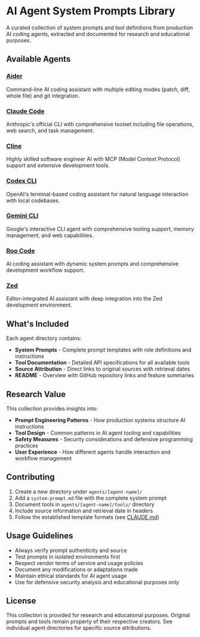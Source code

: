 # AI Agent System Prompts Library

A curated collection of system prompts and tool definitions from production AI coding agents, extracted and documented for research and educational purposes.

## Available Agents

### [Aider](./agents/aider/) 
Command-line AI coding assistant with multiple editing modes (patch, diff, whole file) and git integration.

### [Claude Code](./agents/claude-code/)
Anthropic's official CLI with comprehensive toolset including file operations, web search, and task management.

### [Cline](./agents/cline/)
Highly skilled software engineer AI with MCP (Model Context Protocol) support and extensive development tools.

### [Codex CLI](./agents/codex-cli/)
OpenAI's terminal-based coding assistant for natural language interaction with local codebases.

### [Gemini CLI](./agents/gemini-cli/)
Google's interactive CLI agent with comprehensive tooling support, memory management, and web capabilities.

### [Roo Code](./agents/roo-code/)
AI coding assistant with dynamic system prompts and comprehensive development workflow support.

### [Zed](./agents/zed/)
Editor-integrated AI assistant with deep integration into the Zed development environment.

## What's Included

Each agent directory contains:
- **System Prompts** - Complete prompt templates with role definitions and instructions
- **Tool Documentation** - Detailed API specifications for all available tools
- **Source Attribution** - Direct links to original sources with retrieval dates
- **README** - Overview with GitHub repository links and feature summaries

## Research Value

This collection provides insights into:
- **Prompt Engineering Patterns** - How production systems structure AI instructions
- **Tool Design** - Common patterns in AI agent tooling and capabilities
- **Safety Measures** - Security considerations and defensive programming practices
- **User Experience** - How different agents handle interaction and workflow management

## Contributing

1. Create a new directory under `agents/[agent-name]/`
2. Add a `system-prompt.md` file with the complete system prompt
3. Document tools in `agents/[agent-name]/tools/` directory
4. Include source information and retrieval date in headers
5. Follow the established template formats (see [CLAUDE.md](./CLAUDE.md))

## Usage Guidelines

- Always verify prompt authenticity and source
- Test prompts in isolated environments first
- Respect vendor terms of service and usage policies
- Document any modifications or adaptations made
- Maintain ethical standards for AI agent usage
- Use for defensive security analysis and educational purposes only

## License

This collection is provided for research and educational purposes. Original prompts and tools remain property of their respective creators. See individual agent directories for specific source attributions.
